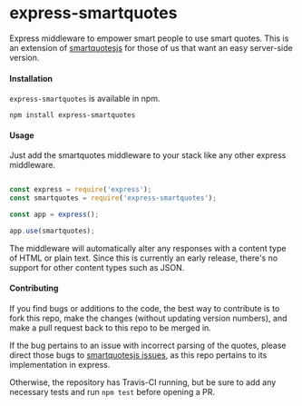 # express-smartquotes

Express middleware to empower smart people to use smart quotes. This is an extension of
<a href="http://smartquotesjs.com">smartquotesjs</a> for those of us that want an easy
server-side version.

#### Installation

`express-smartquotes` is available in npm.

```
npm install express-smartquotes
```

#### Usage

Just add the smartquotes middleware to your stack like any other express middleware.

```javascript

const express = require('express');
const smartquotes = require('express-smartquotes');

const app = express();

app.use(smartquotes);

```

The middleware will automatically alter any responses with a content type of
HTML or plain text. Since this is currently an early release, there's no support
for other content types such as JSON.

#### Contributing

If you find bugs or additions to the code, the best way to contribute is to fork this repo, make the changes (without updating version numbers), and make a pull request back to this repo to be merged in.

If the bug pertains to an issue with incorrect parsing of the quotes, please direct those bugs to
<a href="http://github.com/kellym/smartquotesjs/issues">smartquotesjs issues</a>, as this repo
pertains to its implementation in express.

Otherwise, the repository has Travis-CI running, but be sure to add any necessary tests and run `npm test` before opening a PR.
